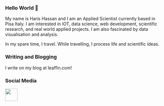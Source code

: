 ### Hello World 👋

<!--
**hassanharis/hassanharis** is a ✨ _special_ ✨ repository because its `README.md` (this file) appears on your GitHub profile.

Here are some ideas to get you started:

- 🔭 I’m currently working on ...
- 🌱 I’m currently learning ...
- 👯 I’m looking to collaborate on ...
- 🤔 I’m looking for help with ...
- 💬 Ask me about ...
- 📫 How to reach me: ...
- 😄 Pronouns: ...
- ⚡ Fun fact: ...
-->

My name is Haris Hassan and I am an Applied Scientist currently based in Pisa Italy. I am interested in IOT, data science, web development, scientific research, and real world applied projects. I am also fascinated by data visualisation and analysis.

In my spare time, I travel. While travelling, I process life and scientific ideas.

### Writing and Blogging
I write on my blog at leaffin.com!


### Social Media
<a href="https://www.linkedin.com/in/hassanharis" target="_blank"> <img src="https://user-images.githubusercontent.com/45975234/130657245-170fc7d9-cef5-4832-881d-571917d601d3.png" width="40" height="40" /></a>
